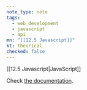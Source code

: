 ```yaml
---
note_type: note
tags:
  - web_development
  - javascript
  - api
mn: "[[12.5 Javascript]]"
kt: theorical
checked: false
---
```

[[12.5 Javascript|JavaScript]]

Check [the documentation](https://developer.mozilla.org/en-US/docs/Web/API/Fetch_API/Using_Fetch#handling_the_response). 

